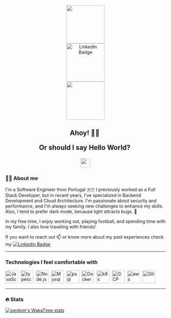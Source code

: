 <div id="header" align="center">
  <img src="https://media1.giphy.com/media/v1.Y2lkPTc5MGI3NjExeXBkbGw5eW0zbGV4eDJxOHQwYnN5dTk4NjVyeTAxanc0ejh1eW40eCZlcD12MV9pbnRlcm5hbF9naWZfYnlfaWQmY3Q9Zw/qgQUggAC3Pfv687qPC/giphy.gif" width="120"/>
</div>
<div id="badges" align="center">
  <a href="https://www.linkedin.com/in/sapdomingues/">
    <img src="https://img.shields.io/badge/LinkedIn-blue?style=for-the-badge&logo=linkedin&logoColor=white" alt="LinkedIn Badge" width="120"/>
  </a>
</div>
<div align="center">
   <img src="https://komarev.com/ghpvc/?username=sergio-domingues&style=for-the-badge&color=blue" alt="" width="120"/>
</div>

<h2  align="center">
  Ahoy! ️️🏴‍☠&nbsp;

Or should I say Hello World?&nbsp;

  <img src="https://media.giphy.com/media/hvRJCLFzcasrR4ia7z/giphy.gif" width="30px"/>
</h2>

### 👨‍💻 About me

I'm a Software Engineer from Portugal 🇵🇹 I previously worked as a Full Stack Developer, but in recent years, I've specialized in Backend Development and Cloud Architecture. I'm passionate about security and performance, and I'm always seeking new challenges to enhance my skills. Also, I tend to prefer dark mode, because light attracts bugs. 🐛

In my free time, I enjoy working out, playing football, and spending time with my family. I also love traveling with friends!

If you want to reach out :mailbox: or know more about my past experiences check my [![Linkedin Badge](https://img.shields.io/badge/-sapdomingues-blue?style=flat&logo=Linkedin&logoColor=white)](https://www.linkedin.com/in/sapdomingues/)

---

### Technologies I feel comfortable with

<div>
  <img src="https://cdn.jsdelivr.net/gh/devicons/devicon@latest/icons/javascript/javascript-original.svg" title="JavaScript" alt="JavaScript" width="40" height="40"/>&nbsp;
  <img src="https://cdn.jsdelivr.net/gh/devicons/devicon@latest/icons/typescript/typescript-original.svg" title="typescript" alt="typescript" width="40" height="40"/>&nbsp;
  <img src="https://cdn.jsdelivr.net/gh/devicons/devicon@latest/icons/nodejs/nodejs-original-wordmark.svg" title="Node.js" alt="Node.js" width="40" height="40"/>&nbsp;
  <img src="https://cdn.jsdelivr.net/gh/devicons/devicon@latest/icons/mysql/mysql-original.svg" title="Mysql" alt="Mysql" width="40" height="40"/>&nbsp;
  <img src="https://cdn.jsdelivr.net/gh/devicons/devicon@latest/icons/postgresql/postgresql-original.svg" title="psql" alt="psql" width="40" height="40"/>&nbsp;
  <img src="https://cdn.jsdelivr.net/gh/devicons/devicon@latest/icons/docker/docker-original-wordmark.svg" title="Docker" alt="Docker" width="40" height="40"/>&nbsp;
  <img src="https://cdn.jsdelivr.net/gh/devicons/devicon@latest/icons/kubernetes/kubernetes-original-wordmark.svg" title="k8s" alt="k8s" width="40" height="40"/>&nbsp;
  <img src="https://cdn.jsdelivr.net/gh/devicons/devicon@latest/icons/googlecloud/googlecloud-original.svg" title="GCP" alt="GCP" width="40" height="40"/>&nbsp;
  <img src="https://cdn.jsdelivr.net/gh/devicons/devicon@latest/icons/amazonwebservices/amazonwebservices-original-wordmark.svg" title="aws" alt="aws" width="40" height="40"/>&nbsp;  
  <img src="https://cdn.jsdelivr.net/gh/devicons/devicon@latest/icons/git/git-original-wordmark.svg" title="Git" alt="Git" width="40" height="40"/>
 <!-- <img src="https://cdn.jsdelivr.net/gh/devicons/devicon@latest/icons/react/react-original-wordmark.svg" title="React" alt="React" width="40" height="40"/>&nbsp;
  <img src="https://cdn.jsdelivr.net/gh/devicons/devicon@latest/icons/redux/redux-original.svg" title="Redux" alt="Redux " width="40" height="40"/>&nbsp; -->

</div>

---

### :fire: Stats

[![serdom's WakaTime stats](https://github-readme-stats.vercel.app/api/wakatime?username=serdom&layout=compact)](https://github.com/anuraghazra/github-readme-stats)
